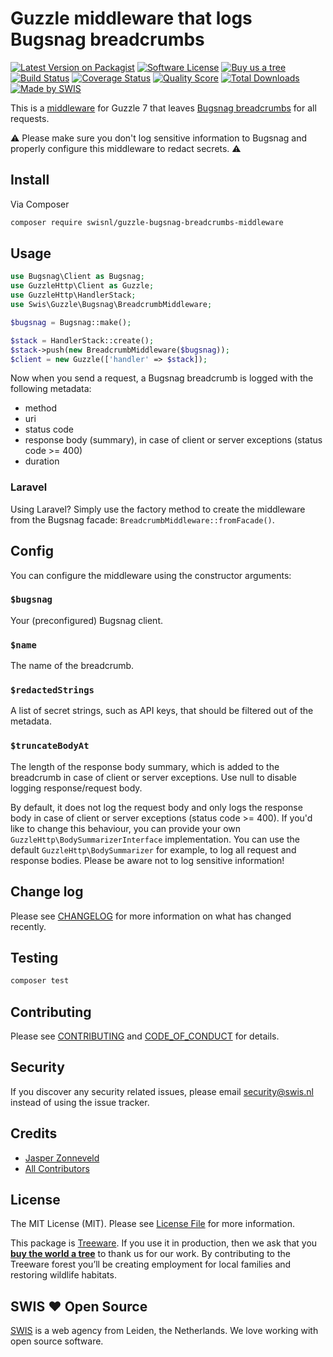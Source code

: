 # Guzzle middleware that logs Bugsnag breadcrumbs

[![Latest Version on Packagist][ico-version]][link-packagist]
[![Software License][ico-license]](LICENSE.md)
[![Buy us a tree][ico-treeware]][link-treeware]
[![Build Status][ico-github-actions]][link-github-actions]
[![Coverage Status][ico-scrutinizer]][link-scrutinizer]
[![Quality Score][ico-code-quality]][link-code-quality]
[![Total Downloads][ico-downloads]][link-downloads]
[![Made by SWIS][ico-swis]][link-swis]

This is a [middleware](https://docs.guzzlephp.org/en/stable/handlers-and-middleware.html#middleware) for Guzzle 7 that leaves [Bugsnag breadcrumbs](https://docs.bugsnag.com/platforms/php/other/#logging-breadcrumbs) for all requests.

:warning: Please make sure you don't log sensitive information to Bugsnag and properly configure this middleware to redact secrets. :warning:

## Install

Via Composer

``` bash
composer require swisnl/guzzle-bugsnag-breadcrumbs-middleware
```

## Usage

``` php
use Bugsnag\Client as Bugsnag;
use GuzzleHttp\Client as Guzzle;
use GuzzleHttp\HandlerStack;
use Swis\Guzzle\Bugsnag\BreadcrumbMiddleware;

$bugsnag = Bugsnag::make();

$stack = HandlerStack::create();
$stack->push(new BreadcrumbMiddleware($bugsnag));
$client = new Guzzle(['handler' => $stack]);
```

Now when you send a request, a Bugsnag breadcrumb is logged with the following metadata:

* method
* uri
* status code
* response body (summary), in case of client or server exceptions (status code >= 400)
* duration

### Laravel

Using Laravel? Simply use the factory method to create the middleware from the Bugsnag facade: `BreadcrumbMiddleware::fromFacade()`.

## Config

You can configure the middleware using the constructor arguments:

### `$bugsnag`
Your (preconfigured) Bugsnag client.

### `$name`
The name of the breadcrumb.

### `$redactedStrings`
A list of secret strings, such as API keys, that should be filtered out of the metadata.

### `$truncateBodyAt`
The length of the response body summary, which is added to the breadcrumb in case of client or server exceptions. Use null to disable logging response/request body.

By default, it does not log the request body and only logs the response body in case of client or server exceptions (status code >= 400). If you'd like to change this behaviour, you can provide your own `GuzzleHttp\BodySummarizerInterface` implementation. You can use the default `GuzzleHttp\BodySummarizer` for example, to log all request and response bodies. Please be aware not to log sensitive information!

## Change log

Please see [CHANGELOG](CHANGELOG.md) for more information on what has changed recently.

## Testing

``` bash
composer test
```

## Contributing

Please see [CONTRIBUTING](CONTRIBUTING.md) and [CODE_OF_CONDUCT](CODE_OF_CONDUCT.md) for details.

## Security

If you discover any security related issues, please email security@swis.nl instead of using the issue tracker.

## Credits

- [Jasper Zonneveld][link-author]
- [All Contributors][link-contributors]

## License

The MIT License (MIT). Please see [License File](LICENSE.md) for more information.

This package is [Treeware](https://treeware.earth). If you use it in production, then we ask that you [**buy the world a tree**][link-treeware] to thank us for our work. By contributing to the Treeware forest you’ll be creating employment for local families and restoring wildlife habitats.

## SWIS :heart: Open Source

[SWIS][link-swis] is a web agency from Leiden, the Netherlands. We love working with open source software. 

[ico-version]: https://img.shields.io/packagist/v/swisnl/guzzle-bugsnag-breadcrumbs-middleware.svg?style=flat-square
[ico-license]: https://img.shields.io/badge/license-MIT-brightgreen.svg?style=flat-square
[ico-treeware]: https://img.shields.io/badge/Treeware-%F0%9F%8C%B3-lightgreen.svg?style=flat-square
[ico-github-actions]: https://img.shields.io/github/checks-status/swisnl/guzzle-bugsnag-breadcrumbs-middleware/master?label=tests&style=flat-square
[ico-scrutinizer]: https://img.shields.io/scrutinizer/coverage/g/swisnl/guzzle-bugsnag-breadcrumbs-middleware.svg?style=flat-square
[ico-code-quality]: https://img.shields.io/scrutinizer/g/swisnl/guzzle-bugsnag-breadcrumbs-middleware.svg?style=flat-square
[ico-downloads]: https://img.shields.io/packagist/dt/swisnl/guzzle-bugsnag-breadcrumbs-middleware.svg?style=flat-square
[ico-swis]: https://img.shields.io/badge/%F0%9F%9A%80-made%20by%20SWIS-%230737A9.svg?style=flat-square

[link-packagist]: https://packagist.org/packages/swisnl/guzzle-bugsnag-breadcrumbs-middleware
[link-github-actions]: https://github.com/swisnl/guzzle-bugsnag-breadcrumbs-middleware/actions/workflows/tests.yml
[link-scrutinizer]: https://scrutinizer-ci.com/g/swisnl/guzzle-bugsnag-breadcrumbs-middleware/code-structure
[link-code-quality]: https://scrutinizer-ci.com/g/swisnl/guzzle-bugsnag-breadcrumbs-middleware
[link-downloads]: https://packagist.org/packages/swisnl/guzzle-bugsnag-breadcrumbs-middleware
[link-treeware]: https://plant.treeware.earth/swisnl/guzzle-bugsnag-breadcrumbs-middleware
[link-author]: https://github.com/JaZo
[link-contributors]: ../../contributors
[link-swis]: https://www.swis.nl
